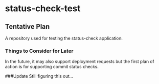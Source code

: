 # status-check-test

## Tentative Plan
A repository used for testing the status-check application.
### Things to Consider for Later
In the future, it may also support deployment requests but the first plan of action is for supporting commit status checks. 

###Update
Still figuring this out...
